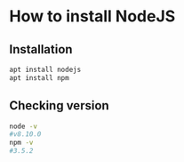 # How to install NodeJS

## Installation

```bash
apt install nodejs
apt install npm
```

## Checking version

```bash
node -v
#v8.10.0
npm -v
#3.5.2
```
